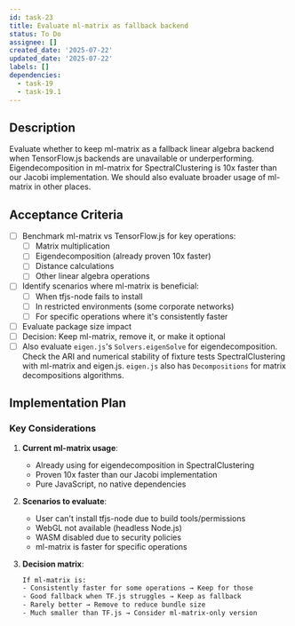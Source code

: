 ```yaml
---
id: task-23
title: Evaluate ml-matrix as fallback backend
status: To Do
assignee: []
created_date: '2025-07-22'
updated_date: '2025-07-22'
labels: []
dependencies:
  - task-19
  - task-19.1
---
```


## Description

Evaluate whether to keep ml-matrix as a fallback linear algebra backend when TensorFlow.js backends are unavailable or underperforming. Eigendecomposition in ml-matrix for SpectralClustering is 10x faster than our Jacobi implementation. We should also evaluate broader usage of ml-matrix in other places.

## Acceptance Criteria

- [ ] Benchmark ml-matrix vs TensorFlow.js for key operations:
  - [ ] Matrix multiplication
  - [ ] Eigendecomposition (already proven 10x faster)
  - [ ] Distance calculations
  - [ ] Other linear algebra operations
- [ ] Identify scenarios where ml-matrix is beneficial:
  - [ ] When tfjs-node fails to install
  - [ ] In restricted environments (some corporate networks)
  - [ ] For specific operations where it's consistently faster
- [ ] Evaluate package size impact
- [ ] Decision: Keep ml-matrix, remove it, or make it optional
- [ ] Also evaluate `eigen.js`'s `Solvers.eigenSolve` for eigendecomposition. Check the ARI and numerical stability of fixture tests SpectralClustering with ml-matrix and eigen.js. `eigen.js` also has `Decompositions` for matrix decompositions algorithms.

## Implementation Plan

### Key Considerations

1. **Current ml-matrix usage**:
   - Already using for eigendecomposition in SpectralClustering
   - Proven 10x faster than our Jacobi implementation
   - Pure JavaScript, no native dependencies

2. **Scenarios to evaluate**:
   - User can't install tfjs-node due to build tools/permissions
   - WebGL not available (headless Node.js)
   - WASM disabled due to security policies
   - ml-matrix is faster for specific operations

3. **Decision matrix**:

   ```txt
   If ml-matrix is:
   - Consistently faster for some operations → Keep for those
   - Good fallback when TF.js struggles → Keep as fallback
   - Rarely better → Remove to reduce bundle size
   - Much smaller than TF.js → Consider ml-matrix-only version
   ```
